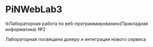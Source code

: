 # PiNWebLab3
🌐Лабораторная работа по веб-программированию(Прикладная информатика) №2

Лабораторная посвящена докеру и интеграции нового сервиса
